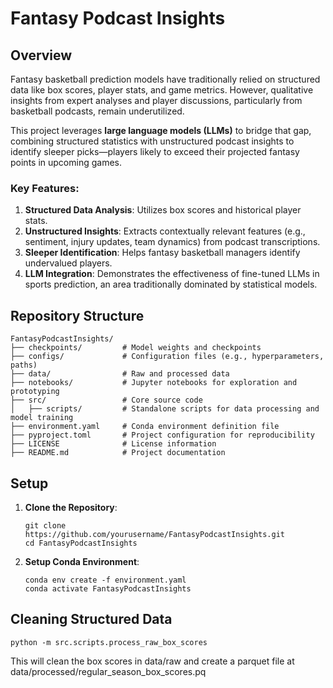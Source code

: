 # Fantasy Podcast Insights

## Overview

Fantasy basketball prediction models have traditionally relied on structured data like box scores, player stats, and game metrics. However, qualitative insights from expert analyses and player discussions, particularly from basketball podcasts, remain underutilized. 

This project leverages **large language models (LLMs)** to bridge that gap, combining structured statistics with unstructured podcast insights to identify sleeper picks—players likely to exceed their projected fantasy points in upcoming games.

### Key Features:
1. **Structured Data Analysis**: Utilizes box scores and historical player stats.
2. **Unstructured Insights**: Extracts contextually relevant features (e.g., sentiment, injury updates, team dynamics) from podcast transcriptions.
3. **Sleeper Identification**: Helps fantasy basketball managers identify undervalued players.
4. **LLM Integration**: Demonstrates the effectiveness of fine-tuned LLMs in sports prediction, an area traditionally dominated by statistical models.

## Repository Structure

```plaintext
FantasyPodcastInsights/
├── checkpoints/         # Model weights and checkpoints
├── configs/             # Configuration files (e.g., hyperparameters, paths)
├── data/                # Raw and processed data
├── notebooks/           # Jupyter notebooks for exploration and prototyping
├── src/                 # Core source code
│   ├── scripts/         # Standalone scripts for data processing and model training
├── environment.yaml     # Conda environment definition file
├── pyproject.toml       # Project configuration for reproducibility
├── LICENSE              # License information
├── README.md            # Project documentation
```

## Setup
1. **Clone the Repository**:
   ```
   git clone https://github.com/yourusername/FantasyPodcastInsights.git
   cd FantasyPodcastInsights
   ```
2. **Setup Conda Environment**:
   ```
   conda env create -f environment.yaml
   conda activate FantasyPodcastInsights
   ```

## Cleaning Structured Data
```
python -m src.scripts.process_raw_box_scores
```
This will clean the box scores in data/raw and create a parquet file at data/processed/regular_season_box_scores.pq
